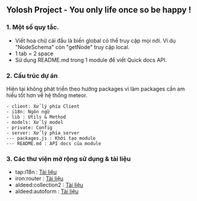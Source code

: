 ## Yolosh Project - You only life once so be happy !

### 1. Một số quy tắc.
 - Viết hoa chữ cái đầu là biến global có thể truy cập mọi nới. Ví dụ "NodeSchema" còn "getNode" truy cập local.
 - 1 tab = 2 space
 - Sử dụng README.md trong 1 module để viết Quick docs API.

### 2. Cấu trúc dự án
Hiện tại không phát triển theo hướng packages vì làm packages cần am hiểu tốt hơn về hệ thống meteor.
```
- client: Xử lý phía Client
- i18n: Ngôn ngữ
- lib : Utils & Method
- models: Xử lý model
- private: Config
- server: Xử lý phía server
--- packages.js : Khởi tạo module
--- README.md : API docs của module
```

### 3. Các thư viện mở rộng sử dụng & tài liệu
- tap:i18n : [Tài liệu](https://github.com/TAPevents/tap-i18n/)
- iron:router : [Tài liệu](https://github.com/iron-meteor/iron-router/blob/devel/Guide.md)
- aldeed:collection2 : [Tài liệu](https://github.com/aldeed/meteor-collection2/)
- aldeed:autoform : [Tài liệu](https://github.com/aldeed/meteor-autoform)